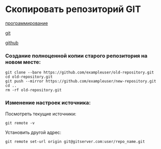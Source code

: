 # Скопировать репозиторий GIT

[программирование](./meta_programmirovanie.md)

[git](./meta_git.md)

[github](./meta_github.md)

### Создание полноценной копии старого репозитория на новом месте:

```
git clone --bare https://github.com/exampleuser/old-repository.git
cd old-repository.git
git push --mirror https://github.com/exampleuser/new-repository.git
cd ..
rm -rf old-repository.git
```

### Изменение настроек источника:

Посмотреть текущие источники:

```
git remote -v
```

Установить другой адрес:

```
git remote set-url origin git@gitserver.com:user/repo_name.git
```
